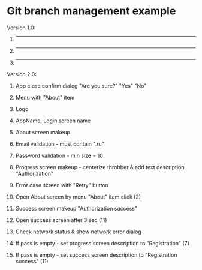 Git branch management example
========================================

Version 1.0:

1. ---

2. ---

3. ---

Version 2.0:

1. App close confirm dialog "Are you sure?" "Yes" "No"

2. Menu with "About" item

3. Logo

4. AppName, Login screen name
 
5. About screen makeup

6. Email validation - must contain ".ru"

7. Password validation - min size = 10

7. Progress screen makeup - centerize throbber & add text description "Authorization"

8. Error case screen with "Retry" button

10. Open About screen by menu "About" item click (2)

11. Success screen makeup "Authorization success"

12. Open success screen after 3 sec (11)

13. Check network status & show network error dialog

14. If pass is empty - set progress screen description to "Registration" (7)

15. If pass is empty - set success screen description to "Registration success" (11)

